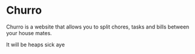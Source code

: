 # Churro
Churro is a website that allows you to split chores, tasks and bills between your house mates. 

It will be heaps sick aye
